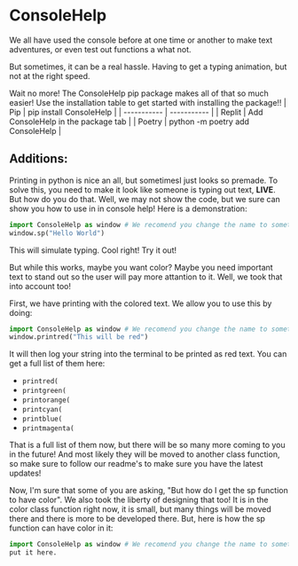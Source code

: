 # ConsoleHelp

We all have used the console before at one time or another to make text adventures, or even test out functions a what not.

But sometimes, it can be a real hassle. Having to get a typing animation, but not at the right speed. 

Wait no more! The ConsoleHelp pip package makes all of that so much easier! Use the installation table to get started with installing the package!!
| Pip      | pip install ConsoleHelp |
| ----------- | ----------- |
| Replit      | Add ConsoleHelp in the package tab       |
| Poetry   | python -m poetry add ConsoleHelp        |

## Additions:
 
Printing in python is nice an all, but sometimesI just looks so premade. To solve this, you need to make it look like someone is typing out text, **LIVE**. But how do you do that. Well, we may not show the code, but we sure can show you how to use in in console help! Here is a demonstration:

``` python
import ConsoleHelp as window # We recomend you change the name to something that is not ConsoleHelp
window.sp("Hello World")
```

This will simulate typing. Cool right! Try it out!

But while this works, maybe you want color? Maybe you need important text to stand out so the user will pay more attantion to it. Well, we took that into account too! 

First, we have printing with the colored text. We allow you to use this by doing:
```python
import ConsoleHelp as window # We recomend you change the name to something that is not ConsoleHelp
window.printred("This will be red")
```

It will then log your string into the terminal to be printed as red text. You can get a full list of them here:

* `printred(`
* `printgreen(`
* `printorange(`
* `printcyan(`
* `printblue(`
* `printmagenta(`

That is a full list of them now, but there will be so many more coming to you in the future! And most likely they will be moved to another class function, so make sure to follow our readme's to make sure you have the latest updates!

Now, I'm sure that some of you are asking, "But how do I get the sp function to have color". We also took the liberty of designing that too! It is in the color class function right now, it is small, but many things will be moved there and there is more to be developed there. But, here is how the sp function can have color in it:
``` python
import ConsoleHelp as window # We recomend you change the name to something that is not ConsoleHelp
put it here.
```
